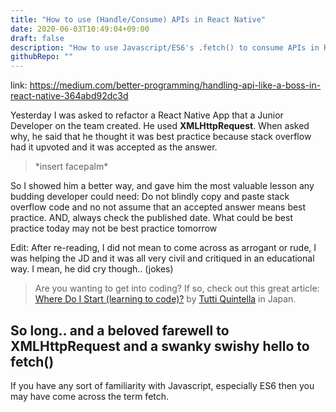 ```yaml
---
title: "How to use (Handle/Consume) APIs in React Native"
date: 2020-06-03T10:49:04+09:00
draft: false
description: "How to use Javascript/ES6's .fetch() to consume APIs in React Native"
githubRepo: ""
---
```


link: https://medium.com/better-programming/handling-api-like-a-boss-in-react-native-364abd92dc3d


<p>Yesterday I was asked to refactor a React Native App that a Junior Developer on the team created. He used <strong class="highlight">XMLHttpRequest</strong>. When asked why, he said that he thought it was best practice because stack overflow had it upvoted and it was accepted as the answer.</p>
<blockquote>
*insert facepalm*
</blockquote>
<p>So I showed him a better way, and gave him the most valuable lesson any budding developer could need: Do not blindly copy and paste stack overflow code and no not assume that an accepted answer means best practice. AND, always check the published date. What could be best practice today may not be best practice tomorrow</p>
<p>Edit: After re-reading, I did not mean to come across as arrogant or rude, I was helping the JD and it was all very civil and critiqued in an educational way. I mean, he did cry though.. (jokes) </p>
<blockquote>
Are you wanting to get into coding? If so, check out this great article: <a href="https://tuttiq.me/where-do-i-start-on-learning-to-code/" target="_blank">Where Do I Start (learning to code)?</a> by <a href="https://www.linkedin.com/in/tuttiq/" target="_blank">Tutti Quintella</a> in Japan. 
</blockquote>

<h2>So long.. and a beloved farewell to XMLHttpRequest and a swanky swishy hello to fetch()</h2>
<p>If you have any sort of familiarity with Javascript, especially ES6 then you may have come across the term fetch. </p>